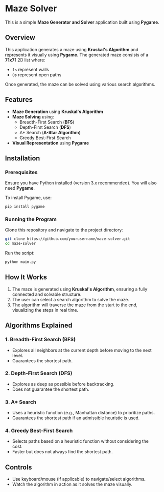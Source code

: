 # Maze Solver

This is a simple **Maze Generator and Solver** application built using **Pygame**.

## Overview

This application generates a maze using **Kruskal's Algorithm** and represents it visually using **Pygame**. The generated maze consists of a **71x71** 2D list where:
- `1s` represent walls
- `0s` represent open paths

Once generated, the maze can be solved using various search algorithms.

## Features
- **Maze Generation** using **Kruskal's Algorithm**
- **Maze Solving** using:
  - Breadth-First Search (**BFS**)
  - Depth-First Search (**DFS**)
  - A* Search (**A-Star Algorithm**)
  - Greedy Best-First Search
- **Visual Representation** using **Pygame**

## Installation

### Prerequisites
Ensure you have Python installed (version 3.x recommended). You will also need **Pygame**.

To install Pygame, use:
```bash
pip install pygame
```

### Running the Program
Clone this repository and navigate to the project directory:
```bash
git clone https://github.com/yourusername/maze-solver.git
cd maze-solver
```
Run the script:
```bash
python main.py
```

## How It Works
1. The maze is generated using **Kruskal's Algorithm**, ensuring a fully connected and solvable structure.
2. The user can select a search algorithm to solve the maze.
3. The algorithm will traverse the maze from the start to the end, visualizing the steps in real time.

## Algorithms Explained
### 1. Breadth-First Search (BFS)
- Explores all neighbors at the current depth before moving to the next level.
- Guarantees the shortest path.

### 2. Depth-First Search (DFS)
- Explores as deep as possible before backtracking.
- Does not guarantee the shortest path.

### 3. A* Search
- Uses a heuristic function (e.g., Manhattan distance) to prioritize paths.
- Guarantees the shortest path if an admissible heuristic is used.

### 4. Greedy Best-First Search
- Selects paths based on a heuristic function without considering the cost.
- Faster but does not always find the shortest path.

## Controls
- Use keyboard/mouse (if applicable) to navigate/select algorithms.
- Watch the algorithm in action as it solves the maze visually.


